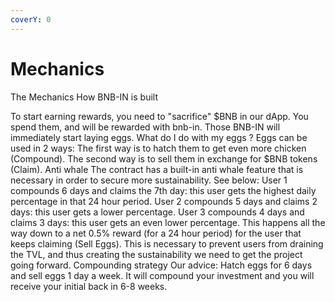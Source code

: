 ```yaml
---
coverY: 0
---
```


# Mechanics

The Mechanics How BNB-IN is built

To start earning rewards, you need to "sacrifice" $BNB in our dApp. You spend them, and will be rewarded with bnb-in. Those BNB-IN will immediately start laying eggs. What do I do with my eggs ? Eggs can be used in 2 ways: The first way is to hatch them to get even more chicken (Compound). The second way is to sell them in exchange for $BNB tokens (Claim). Anti whale The contract has a built-in anti whale feature that is necessary in order to secure more sustainability. See below: User 1 compounds 6 days and claims the 7th day: this user gets the highest daily percentage in that 24 hour period. User 2 compounds 5 days and claims 2 days: this user gets a lower percentage. User 3 compounds 4 days and claims 3 days: this user gets an even lower percentage. This happens all the way down to a net 0.5% reward (for a 24 hour period) for the user that keeps claiming (Sell Eggs). This is necessary to prevent users from draining the TVL, and thus creating the sustainability we need to get the project going forward. Compounding strategy Our advice: Hatch eggs for 6 days and sell eggs 1 day a week. It will compound your investment and you will receive your initial back in 6-8 weeks.
